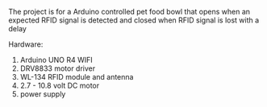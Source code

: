 The project is for a Arduino controlled pet food bowl that opens when an expected RFID signal is detected and closed when RFID signal is lost with a delay

Hardware:
1. Arduino UNO R4 WIFI
2. DRV8833 motor driver
3. WL-134 RFID module and antenna
4. 2.7 - 10.8 volt DC motor
5. power supply
